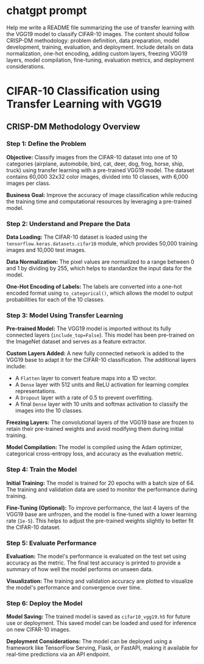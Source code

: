 # chatgpt prompt
Help me write a README file summarizing the use of transfer learning with the VGG19 model to classify CIFAR-10 images. The content should follow CRISP-DM methodology: problem definition, data preparation, model development, training, evaluation, and deployment. Include details on data normalization, one-hot encoding, adding custom layers, freezing VGG19 layers, model compilation, fine-tuning, evaluation metrics, and deployment considerations.

# CIFAR-10 Classification using Transfer Learning with VGG19

## CRISP-DM Methodology Overview

### Step 1: Define the Problem
**Objective:** Classify images from the CIFAR-10 dataset into one of 10 categories (airplane, automobile, bird, cat, deer, dog, frog, horse, ship, truck) using transfer learning with a pre-trained VGG19 model. The dataset contains 60,000 32x32 color images, divided into 10 classes, with 6,000 images per class.

**Business Goal:** Improve the accuracy of image classification while reducing the training time and computational resources by leveraging a pre-trained model.

### Step 2: Understand and Prepare the Data
**Data Loading:** The CIFAR-10 dataset is loaded using the `tensorflow.keras.datasets.cifar10` module, which provides 50,000 training images and 10,000 test images.

**Data Normalization:** The pixel values are normalized to a range between 0 and 1 by dividing by 255, which helps to standardize the input data for the model.

**One-Hot Encoding of Labels:** The labels are converted into a one-hot encoded format using `to_categorical()`, which allows the model to output probabilities for each of the 10 classes.

### Step 3: Model Using Transfer Learning
**Pre-trained Model:** The VGG19 model is imported without its fully connected layers (`include_top=False`). This model has been pre-trained on the ImageNet dataset and serves as a feature extractor.

**Custom Layers Added:** A new fully connected network is added to the VGG19 base to adapt it for the CIFAR-10 classification. The additional layers include:
- A `Flatten` layer to convert feature maps into a 1D vector.
- A `Dense` layer with 512 units and ReLU activation for learning complex representations.
- A `Dropout` layer with a rate of 0.5 to prevent overfitting.
- A final `Dense` layer with 10 units and softmax activation to classify the images into the 10 classes.

**Freezing Layers:** The convolutional layers of the VGG19 base are frozen to retain their pre-trained weights and avoid modifying them during initial training.

**Model Compilation:** The model is compiled using the Adam optimizer, categorical cross-entropy loss, and accuracy as the evaluation metric.

### Step 4: Train the Model
**Initial Training:** The model is trained for 20 epochs with a batch size of 64. The training and validation data are used to monitor the performance during training.

**Fine-Tuning (Optional):** To improve performance, the last 4 layers of the VGG19 base are unfrozen, and the model is fine-tuned with a lower learning rate (`1e-5`). This helps to adjust the pre-trained weights slightly to better fit the CIFAR-10 dataset.

### Step 5: Evaluate Performance
**Evaluation:** The model's performance is evaluated on the test set using accuracy as the metric. The final test accuracy is printed to provide a summary of how well the model performs on unseen data.

**Visualization:** The training and validation accuracy are plotted to visualize the model's performance and convergence over time.

### Step 6: Deploy the Model
**Model Saving:** The trained model is saved as `cifar10_vgg19.h5` for future use or deployment. This saved model can be loaded and used for inference on new CIFAR-10 images.

**Deployment Considerations:** The model can be deployed using a framework like TensorFlow Serving, Flask, or FastAPI, making it available for real-time predictions via an API endpoint.
